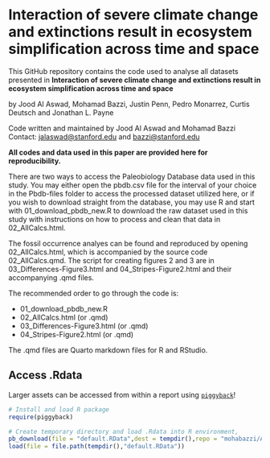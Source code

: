 <!-- README.md is generated from README.Rmd. -->

# Interaction of severe climate change and extinctions result in ecosystem simplification across time and space

<!-- badges: start -->
<!-- badges: end -->

This GitHub repository contains the code used to analyse all
datasets presented in **Interaction of severe climate change and extinctions result in ecosystem simplification across time and space**

by Jood Al Aswad, Mohamad Bazzi, Justin Penn, Pedro Monarrez, Curtis Deutsch and Jonathan L. Payne

Code written and maintained by Jood Al Aswad and Mohamad Bazzi
<br/>
Contact:
<jalaswad@stanford.edu> and <bazzi@stanford.edu>

**All codes and data used in this paper are provided here for reproducibility.**

There are two ways to access the Paleobiology Database data used in this study. You may either open the pbdb.csv file for the interval of your choice in the Pbdb-files folder to access the processed dataset utilized here, or if you wish to download straight from the database, you may use R and start with 01_download_pbdb_new.R to download the raw dataset used in this study with instructions on how to process and clean that data in 02_AllCalcs.html.

The fossil occurrence analyes can be found and reproduced by opening 02_AllCalcs.html, which is accompanied by the source code 02_AllCalcs.qmd. The script for creating figures 2 and 3 are in 03_Differences-Figure3.html and 04_Stripes-Figure2.html and their accompanying .qmd files.

The recommended order to go through the code is:
*  01_download_pbdb_new.R
*  02_AllCalcs.html (or .qmd)
*  03_Differences-Figure3.html (or .qmd)
*  04_Stripes-Figure2.html (or .qmd)

 The .qmd files are Quarto markdown files for R and RStudio.

## Access .Rdata

Larger assets can be accessed from within a report using
[`piggyback`](https://github.com/ropensci/piggyback)!

``` r
# Install and load R package
require(piggyback)

# Create temporary directory and load .Rdata into R environment,
pb_download(file = "default.RData",dest = tempdir(),repo = "mohabazzi/AptianShark",tag = "v.01")
load(file = file.path(tempdir(),"default.RData"))
```